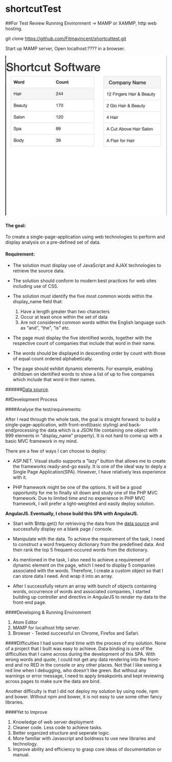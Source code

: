 # shortcutTest

##For Test Review
Running Environment -> MAMP or XAMMP, http web hosting. 

git clone https://github.com/Fitmavincent/shortcuttest.git

Start up MAMP server, Open localhost:???? in a browser.

![appScreenshot](appScreenshot.png)

#### The goal:

To create a single-page-application using web technologies to perform and display analysis on a pre-defined set of data.

#### Requirement:

* The solution must display use of JavaScript and AJAX technologies to retrieve the source data.
* The solution should conform to modern best practices for web sites including use of CSS.
* The solution must identify the five most common words within the display_name field that:
  1. Have a length greater than two characters
  2. Occur at least once within the set of data
  3. Are not considered common words within the English language such as “and”, “the”, “is” etc.

* The page must display the five identified words, together with the respective count of companies that include that word in their name.
* The words should be displayed in descending order by count with those of equal count ordered alphabetically.
* The page should exhibit dynamic elements.  For example, enabling drilldown on identified words to show a list of up to five companies which include that word in their names.

######[Data source](http://rndtest.shortcuts.com.au/).


##Development Process

####Analyse the test/requirements:

After I read through the whole task, the goal is straight forward: to build a single-page-application, with front-end(basic styling) and back-end(processing the data which is a JSON file containing one object with 999 elements in "display_name" property). It is not hard to come up with a basic MVC framework in my mind. 

There are a few of ways I can choose to deploy:
  * ASP.NET. Visual studio supports a "lazy" button that allows me to create the frameworks ready-and-go easily. It is one of the ideal way to deply a Single Page Application(SPA). However, I have relatively less experience with it.
  
  * PHP framework might be one of the options. It will be a good opportunity for me to finally sit down and study one of the PHP MVC framework. Due to limited time and no experience in PHP MVC framework, I will prefer a light-weighted and easily deploy solution.
  

**AngularJS. Eventually, I chose build this SPA with AngularJS.** 
 * Start with $http.get() for retrieving the data from the [data source](http://rndtest.shortcuts.com.au/) and successfully display on a blank page / console.
 
 * Manipulate with the data. To achieve the requirement of the task, I need to construct a word frequency dictionary from the predefined data. And then rank the top 5 frequent-occured words from the dictionary. 
 
 * As mentioned in the task, I also need to achieve a requirement of dynamic element on the page, which I need to display 5 companies associated with the words. Therefore, I create a custom object so that I can store data I need. And wrap it into an array.
 
 * After I successfully return an array with bunch of objects containing words, occurrence of words and associated companies, I started building up controller and directivs in AngularJS to render my data to the front-end page. 
 
 
####Developing & Running Environment
1. Atom Editor
2. MAMP for localhost http server.
3. Browser - Tested successful on Chrome, Firefox and Safari. 


####Difficulties
I had some hard time with the process of my solution. None of a project that I built was easy to achieve. Data binding is one of the difficulties that I came across during the development of this SPA. With wrong words and quote, I could not get any data rendering into the front-end and no RED in the console or any other places. Not that I like seeing a red line when I debugging, who doesn't like green. But without any warnings or error message, I need to apply breakpoints and kept reviewing across pages to make sure the data are bind. 
 
Another difficulty is that I did not deploy my solution by using node, npm and bower. Without npm and bower, it is not easy to use some other fancy libraries.


####Yet to Improve
1. Knowledge of web server deployment
2. Cleaner code. Less code to achieve tasks.
3. Better organized structure and seperate logic. 
4. More familiar with Javascript and boldness to use new libraries and technology. 
5. Improve ability and efficiency to grasp core ideas of documentation or manual.



 
 
 
 

